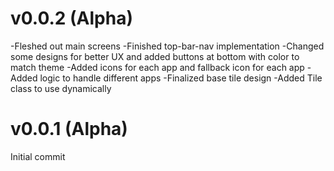 # v0.0.2 (Alpha)
-Fleshed out main screens
-Finished top-bar-nav implementation
-Changed some designs for better UX and added buttons at bottom with color to match theme
-Added icons for each app and fallback icon for each app
-Added logic to handle different apps 
-Finalized base tile design
-Added Tile class to use dynamically

# v0.0.1 (Alpha)
Initial commit 
